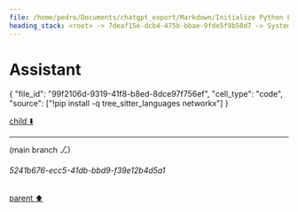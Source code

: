 ```yaml
---
file: /home/pedro/Documents/chatgpt_export/Markdown/Initialize Python Parser & Language.md
heading_stack: <root> -> 7deaf15e-dcb4-475b-bbae-9fde5f9b50d7 -> System -> 5a6cae08-3bad-4a1b-92fc-266c59c03560 -> System -> aaa2ddfa-521c-405d-b9e3-227ffc2bcaac -> User -> 6d8915d9-494c-4acc-8597-98c9519f6c8f -> Assistant -> 4aca064a-e9f9-44da-95a8-6f7790f3618d -> Tool -> 07a91a45-2df0-4247-a7c5-eed4c1d80d2b -> Assistant -> a2864381-72df-4235-b645-de3388a504fd -> Assistant
---
```

# Assistant

{
  "file_id": "99f2106d-9319-41f8-b8ed-8dce97f756ef",
  "cell_type": "code",
  "source": ["!pip install -q tree_sitter_languages networkx"]
}

[child ⬇️](#5241b676-ecc5-41db-bbd9-f39e12b4d5a1)

---

(main branch ⎇)
###### 5241b676-ecc5-41db-bbd9-f39e12b4d5a1
[parent ⬆️](#a2864381-72df-4235-b645-de3388a504fd)
